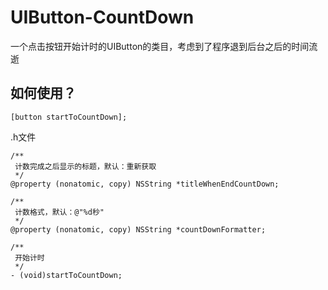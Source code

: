 # UIButton-CountDown
一个点击按钮开始计时的UIButton的类目，考虑到了程序退到后台之后的时间流逝
## 如何使用？
```
[button startToCountDown];
```
.h文件
```
/**
 计数完成之后显示的标题，默认：重新获取
 */
@property (nonatomic, copy) NSString *titleWhenEndCountDown;

/**
 计数格式，默认：@"%d秒"
 */
@property (nonatomic, copy) NSString *countDownFormatter;

/**
 开始计时
 */
- (void)startToCountDown;
```


